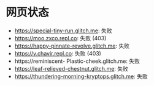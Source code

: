 # 网页状态
- https://special-tiny-run.glitch.me: 失败
- https://moo.zxco.repl.co: 失败 (403)
- https://happy-pinnate-revolve.glitch.me: 失败
- https://v.chavir.repl.co: 失败 (403)
- https://reminiscent- Plastic-cheek.glitch.me: 失败
- https://leaf-relieved-chestnut.glitch.me: 失败
- https://thundering-morning-kryptops.glitch.me: 失败

